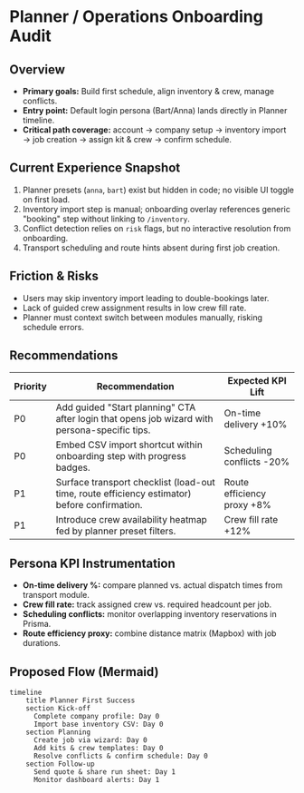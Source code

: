 # Planner / Operations Onboarding Audit

## Overview
- **Primary goals:** Build first schedule, align inventory & crew, manage conflicts.
- **Entry point:** Default login persona (Bart/Anna) lands directly in Planner timeline.
- **Critical path coverage:** account → company setup → inventory import → job creation → assign kit & crew → confirm schedule.

## Current Experience Snapshot
1. Planner presets (`anna`, `bart`) exist but hidden in code; no visible UI toggle on first load.
2. Inventory import step is manual; onboarding overlay references generic "booking" step without linking to `/inventory`.
3. Conflict detection relies on `risk` flags, but no interactive resolution from onboarding.
4. Transport scheduling and route hints absent during first job creation.

## Friction & Risks
- Users may skip inventory import leading to double-bookings later.
- Lack of guided crew assignment results in low crew fill rate.
- Planner must context switch between modules manually, risking schedule errors.

## Recommendations
| Priority | Recommendation | Expected KPI Lift |
| --- | --- | --- |
| P0 | Add guided "Start planning" CTA after login that opens job wizard with persona-specific tips. | On-time delivery +10% |
| P0 | Embed CSV import shortcut within onboarding step with progress badges. | Scheduling conflicts -20% |
| P1 | Surface transport checklist (load-out time, route efficiency estimator) before confirmation. | Route efficiency proxy +8% |
| P1 | Introduce crew availability heatmap fed by planner preset filters. | Crew fill rate +12% |

## Persona KPI Instrumentation
- **On-time delivery %:** compare planned vs. actual dispatch times from transport module.
- **Crew fill rate:** track assigned crew vs. required headcount per job.
- **Scheduling conflicts:** monitor overlapping inventory reservations in Prisma.
- **Route efficiency proxy:** combine distance matrix (Mapbox) with job durations.

## Proposed Flow (Mermaid)
```mermaid
timeline
    title Planner First Success
    section Kick-off
      Complete company profile: Day 0
      Import base inventory CSV: Day 0
    section Planning
      Create job via wizard: Day 0
      Add kits & crew templates: Day 0
      Resolve conflicts & confirm schedule: Day 0
    section Follow-up
      Send quote & share run sheet: Day 1
      Monitor dashboard alerts: Day 1
```
